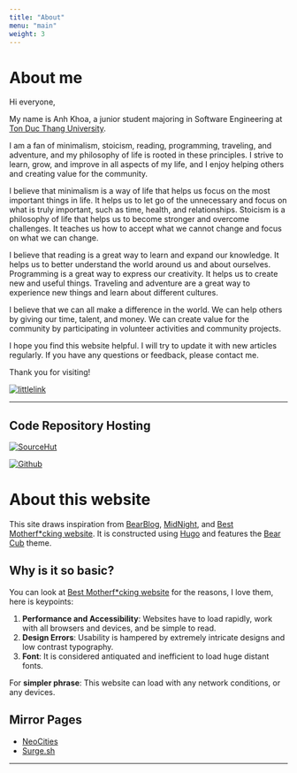 ```yaml
---
title: "About"
menu: "main"
weight: 3
---
```


# About me

Hi everyone,

My name is Anh Khoa, a junior student majoring in Software Engineering at [Ton Duc Thang University](https://tdtu.edu.vn/).

I am a fan of minimalism, stoicism, reading, programming, traveling, and adventure, and my philosophy of life is rooted in these principles. I strive to learn, grow, and improve in all aspects of my life, and I enjoy helping others and creating value for the community.

I believe that minimalism is a way of life that helps us focus on the most important things in life. It helps us to let go of the unnecessary and focus on what is truly important, such as time, health, and relationships. Stoicism is a philosophy of life that helps us to become stronger and overcome challenges. It teaches us how to accept what we cannot change and focus on what we can change.

I believe that reading is a great way to learn and expand our knowledge. It helps us to better understand the world around us and about ourselves. Programming is a great way to express our creativity. It helps us to create new and useful things. Traveling and adventure are a great way to experience new things and learn about different cultures.

I believe that we can all make a difference in the world. We can help others by giving our time, talent, and money. We can create value for the community by participating in volunteer activities and community projects.

I hope you find this website helpful. I will try to update it with new articles regularly. If you have any questions or feedback, please contact me.

Thank you for visiting!

[![littlelink](https://img.shields.io/badge/anhkhoakz-white?style=for-the-badge&logo=linktree&logoColor=black)](https://its-my.link/@anhkhoakz)

---

## Code Repository Hosting

[![SourceHut](https://img.shields.io/badge/anhkhoakz-white?style=for-the-badge&logo=sourcehut&logoColor=black)](https://sr.ht/~anhkhoakz/)

[![Github](https://img.shields.io/badge/anhkhoakz-white?style=for-the-badge&logo=github&logoColor=black)](https://github.com/anhkhoakz/)


# About this website

This site draws inspiration from [BearBlog](https://bearblog.dev/), [MidNight](https://midnight.pub/), and [Best Motherf\*cking website](https://bestmotherfucking.website/). It is constructed using [Hugo](https://gohugo.io/) and features the [Bear Cub](https://themes.gohugo.io/themes/hugo-bearcub/) theme.

## Why is it so basic?

You can look at [Best Motherf\*cking website](https://bestmotherfucking.website/) for the reasons, I love them, here is keypoints:

1. **Performance and Accessibility**: Websites have to load rapidly, work with all browsers and devices, and be simple to read.
2. **Design Errors**: Usability is hampered by extremely intricate designs and low contrast typography.
3. **Font**: It is considered antiquated and inefficient to load huge distant fonts.

For **simpler phrase**: This website can load with any network conditions, or any devices.

## Mirror Pages

-   [NeoCities](https://anhkhoakz.neocities.org/)
-   [Surge.sh](https://anhkhoakz.surge.sh/)

---
